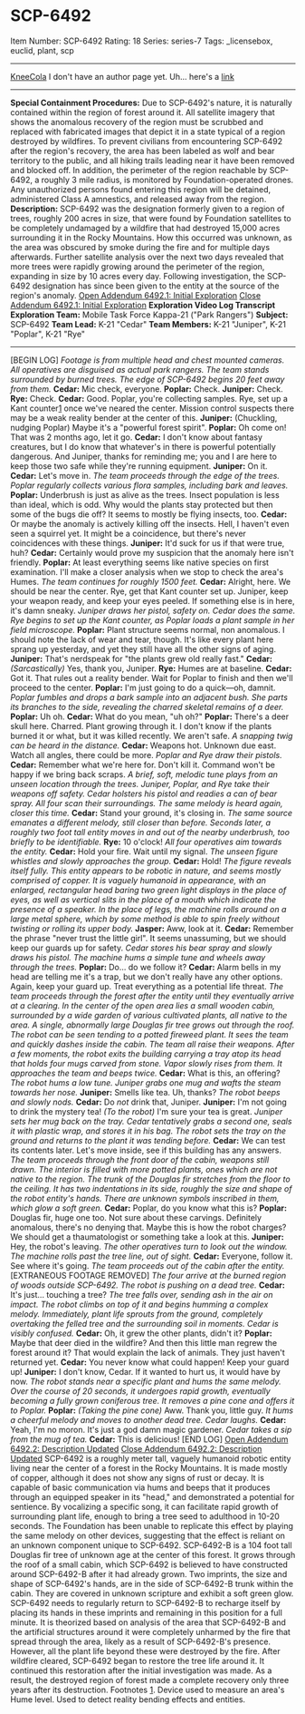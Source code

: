 # SCP-6492
Item Number: SCP-6492
Rating: 18
Series: series-7
Tags: _licensebox, euclid, plant, scp

---

[KneeCola](javascript:;)
I don't have an author page yet. Uh… here's a [link](https://scp-wiki.wikidot.com/scp-6851)
* * *
**Special Containment Procedures:** Due to SCP-6492's nature, it is naturally contained within the region of forest around it. All satellite imagery that shows the anomalous recovery of the region must be scrubbed and replaced with fabricated images that depict it in a state typical of a region destroyed by wildfires.
To prevent civilians from encountering SCP-6492 after the region's recovery, the area has been labeled as wolf and bear territory to the public, and all hiking trails leading near it have been removed and blocked off. In addition, the perimeter of the region reachable by SCP-6492, a roughly 3 mile radius, is monitored by Foundation-operated drones. Any unauthorized persons found entering this region will be detained, administered Class A amnestics, and released away from the region.
**Description:** SCP-6492 was the designation formerly given to a region of trees, roughly 200 acres in size, that were found by Foundation satellites to be completely undamaged by a wildfire that had destroyed 15,000 acres surrounding it in the Rocky Mountains. How this occurred was unknown, as the area was obscured by smoke during the fire and for multiple days afterwards. Further satellite analysis over the next two days revealed that more trees were rapidly growing around the perimeter of the region, expanding in size by 10 acres every day.
Following investigation, the SCP-6492 designation has since been given to the entity at the source of the region's anomaly.
[Open Addendum 6492.1: Initial Exploration](javascript:;)
[Close Addendum 6492.1: Initial Exploration](javascript:;)
**Exploration Video Log Transcript**
**Exploration Team:** Mobile Task Force Kappa-21 ("Park Rangers")
**Subject:** SCP-6492
**Team Lead:** K-21 "Cedar"
**Team Members:** K-21 "Juniper", K-21 "Poplar", K-21 "Rye"
* * *
[BEGIN LOG]
_Footage is from multiple head and chest mounted cameras. All operatives are disguised as actual park rangers. The team stands surrounded by burned trees. The edge of SCP-6492 begins 20 feet away from them._
**Cedar:** Mic check, everyone.
**Poplar:** Check.
**Juniper:** Check.
**Rye:** Check.
**Cedar:** Good. Poplar, you're collecting samples. Rye, set up a Kant counter[1](javascript:;) once we've neared the center. Mission control suspects there may be a weak reality bender at the center of this.
**Juniper:** (Chuckling, nudging Poplar) Maybe it's a "powerful forest spirit".
**Poplar:** Oh come on! That was 2 months ago, let it go.
**Cedar:** I don't know about fantasy creatures, but I do know that whatever's in there is powerful potentially dangerous. And Juniper, thanks for reminding me; you and I are here to keep those two safe while they're running equipment.
**Juniper:** On it.
**Cedar:** Let's move in.
_The team proceeds through the edge of the trees. Poplar regularly collects various flora samples, including bark and leaves._
**Poplar:** Underbrush is just as alive as the trees. Insect population is less than ideal, which is odd. Why would the plants stay protected but then some of the bugs die off? It seems to mostly be flying insects, too.
**Cedar:** Or maybe the anomaly is actively killing off the insects. Hell, I haven't even seen a squirrel yet. It might be a coincidence, but there's never coincidences with these things.
**Juniper:** It'd suck for us if that were true, huh?
**Cedar:** Certainly would prove my suspicion that the anomaly here isn't friendly.
**Poplar:** At least everything seems like native species on first examination. I'll make a closer analysis when we stop to check the area's Humes.
_The team continues for roughly 1500 feet._
**Cedar:** Alright, here. We should be near the center. Rye, get that Kant counter set up. Juniper, keep your weapon ready, and keep your eyes peeled. If something else is in here, it's damn sneaky.
_Juniper draws her pistol, safety on. Cedar does the same. Rye begins to set up the Kant counter, as Poplar loads a plant sample in her field microscope._
**Poplar:** Plant structure seems normal, non anomalous. I should note the lack of wear and tear, though. It's like every plant here sprang up yesterday, and yet they still have all the other signs of aging.
**Juniper:** That's nerdspeak for "the plants grew old really fast."
**Cedar:** _(Sarcastically)_ Yes, thank you, Juniper.
**Rye:** Humes are at baseline.
**Cedar:** Got it. That rules out a reality bender. Wait for Poplar to finish and then we'll proceed to the center.
**Poplar:** I'm just going to do a quick—oh, damnit.
_Poplar fumbles and drops a bark sample into an adjacent bush. She parts its branches to the side, revealing the charred skeletal remains of a deer._
**Poplar:** Uh oh.
**Cedar:** What do you mean, "uh oh?"
**Poplar:** There's a deer skull here. Charred. Plant growing through it. I don't know if the plants burned it or what, but it was killed recently. We aren't safe.
_A snapping twig can be heard in the distance._
**Cedar:** Weapons hot. Unknown due east. Watch all angles, there could be more.
_Poplar and Rye draw their pistols._
**Cedar:** Remember what we're here for. Don't kill it. Command won't be happy if we bring back scraps.
_A brief, soft, melodic tune plays from an unseen location through the trees. Juniper, Poplar, and Rye take their weapons off safety. Cedar holsters his pistol and readies a can of bear spray. All four scan their surroundings. The same melody is heard again, closer this time._
**Cedar:** Stand your ground, it's closing in.
_The same source emanates a different melody, still closer than before. Seconds later, a roughly two foot tall entity moves in and out of the nearby underbrush, too briefly to be identifiable._
**Rye:** 10 o'clock!
_All four operatives aim towards the entity._
**Cedar:** Hold your fire. Wait until my signal.
_The unseen figure whistles and slowly approaches the group._
**Cedar:** Hold!
_The figure reveals itself fully. This entity appears to be robotic in nature, and seems mostly comprised of copper. It is vaguely humanoid in appearance, with an enlarged, rectangular head baring two green light displays in the place of eyes, as well as vertical slits in the place of a mouth which indicate the presence of a speaker. In the place of legs, the machine rolls around on a large metal sphere, which by some method is able to spin freely without twisting or rolling its upper body._
**Jasper:** Aww, look at it.
**Cedar:** Remember the phrase "never trust the little girl". It seems unassuming, but we should keep our guards up for safety.
_Cedar stores his bear spray and slowly draws his pistol. The machine hums a simple tune and wheels away through the trees._
**Poplar:** Do… do we follow it?
**Cedar:** Alarm bells in my head are telling me it's a trap, but we don't really have any other options. Again, keep your guard up. Treat everything as a potential life threat.
_The team proceeds through the forest after the entity until they eventually arrive at a clearing. In the center of the open area lies a small wooden cabin, surrounded by a wide garden of various cultivated plants, all native to the area. A single, abnormally large Douglas fir tree grows out through the roof. The robot can be seen tending to a potted fireweed plant. It sees the team and quickly dashes inside the cabin. The team all raise their weapons. After a few moments, the robot exits the building carrying a tray atop its head that holds four mugs carved from stone. Vapor slowly rises from them. It approaches the team and beeps twice._
**Cedar:** What is this, an offering?
_The robot hums a low tune. Juniper grabs one mug and wafts the steam towards her nose._
**Juniper:** Smells like tea. Uh, thanks?
_The robot beeps and slowly nods._
**Cedar:** Do _not_ drink that, Juniper.
**Juniper:** I'm not going to drink the mystery tea! _(To the robot)_ I'm sure your tea is great.
_Juniper sets her mug back on the tray. Cedar tentatively grabs a second one, seals it with plastic wrap, and stores it in his bag. The robot sets the tray on the ground and returns to the plant it was tending before._
**Cedar:** We can test its contents later. Let's move inside, see if this building has any answers.
_The team proceeds through the front door of the cabin, weapons still drawn. The interior is filled with more potted plants, ones which are not native to the region. The trunk of the Douglas fir stretches from the floor to the ceiling. It has two indentations in its side, roughly the size and shape of the robot entity's hands. There are unknown symbols inscribed in them, which glow a soft green._
**Cedar:** Poplar, do you know what this is?
**Poplar:** Douglas fir, huge one too. Not sure about these carvings. Definitely anomalous, there's no denying that. Maybe this is how the robot charges? We should get a thaumatologist or something take a look at this.
**Juniper:** Hey, the robot's leaving.
_The other operatives turn to look out the window. The machine rolls past the tree line, out of sight._
**Cedar:** Everyone, follow it. See where it's going.
_The team proceeds out of the cabin after the entity._
[EXTRANEOUS FOOTAGE REMOVED]
_The four arrive at the burned region of woods outside SCP-6492. The robot is pushing on a dead tree._
**Cedar:** It's just… touching a tree?
_The tree falls over, sending ash in the air on impact. The robot climbs on top of it and begins humming a complex melody. Immediately, plant life sprouts from the ground, completely overtaking the felled tree and the surrounding soil in moments. Cedar is visibly confused._
**Cedar:** Oh, it grew the other plants, didn't it?
**Poplar:** Maybe that deer died in the wildfire? And then this little man regrew the forest around it? That would explain the lack of animals. They just haven't returned yet.
**Cedar:** You never know what could happen! Keep your guard up!
**Juniper:** I don't know, Cedar. If it wanted to hurt us, it would have by now.
_The robot stands near a specific plant and hums the same melody. Over the course of 20 seconds, it undergoes rapid growth, eventually becoming a fully grown coniferous tree. It removes a pine cone and offers it to Poplar._
**Poplar:** _(Taking the pine cone)_ Aww. Thank you, little guy.
_It hums a cheerful melody and moves to another dead tree._
_Cedar laughs._
**Cedar:** Yeah, I'm no moron. It's just a god damn magic gardener.
_Cedar takes a sip from the mug of tea._
**Cedar:** This is delicious!
[END LOG]
[Open Addendum 6492.2: Description Updated](javascript:;)
[Close Addendum 6492.2: Description Updated](javascript:;)
SCP-6492 is a roughly meter tall, vaguely humanoid robotic entity living near the center of a forest in the Rocky Mountains. It is made mostly of copper, although it does not show any signs of rust or decay. It is capable of basic communication via hums and beeps that it produces through an equipped speaker in its "head," and demonstrated a potential for sentience. By vocalizing a specific song, it can facilitate rapid growth of surrounding plant life, enough to bring a tree seed to adulthood in 10-20 seconds. The Foundation has been unable to replicate this effect by playing the same melody on other devices, suggesting that the effect is reliant on an unknown component unique to SCP-6492.
SCP-6492-B is a 104 foot tall Douglas fir tree of unknown age at the center of this forest. It grows through the roof of a small cabin, which SCP-6492 is believed to have constructed around SCP-6492-B after it had already grown. Two imprints, the size and shape of SCP-6492's hands, are in the side of SCP-6492-B trunk within the cabin. They are covered in unknown scripture and exhibit a soft green glow. SCP-6492 needs to regularly return to SCP-6492-B to recharge itself by placing its hands in these imprints and remaining in this position for a full minute.
It is theorized based on analysis of the area that SCP-6492-B and the artificial structures around it were completely unharmed by the fire that spread through the area, likely as a result of SCP-6492-B's presence. However, all the plant life beyond these were destroyed by the fire. After wildfire cleared, SCP-6492 began to restore the tree life around it. It continued this restoration after the initial investigation was made. As a result, the destroyed region of forest made a complete recovery only three years after its destruction.
Footnotes
[1](javascript:;). Device used to measure an area's Hume level. Used to detect reality bending effects and entities.